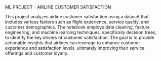 ML PROJECT - AIRLINE CUSTOMER SATISFACTION

This project analyzes airline customer satisfaction using a dataset that includes
various factors such as flight experience, service quality, and customer
demographics. The notebook employs data cleaning, feature engineering, and
machine learning techniques, specifically decision trees, to identify the key drivers
of customer satisfaction. The goal is to provide actionable insights that airlines can
leverage to enhance customer experience and satisfaction levels, ultimately
improving their service offerings and customer loyalty.
